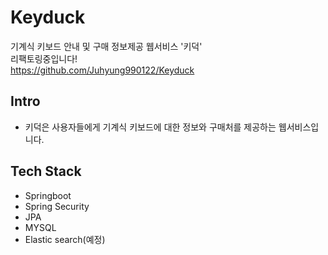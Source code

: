 # Keyduck
기계식 키보드 안내 및 구매 정보제공 웹서비스 '키덕'  
리팩토링중입니다!  
https://github.com/Juhyung990122/Keyduck  

## Intro
- 키덕은 사용자들에게 기계식 키보드에 대한 정보와 구매처를 제공하는 웹서비스입니다.<br>

## Tech Stack
- Springboot
- Spring Security
- JPA
- MYSQL
- Elastic search(예정)



